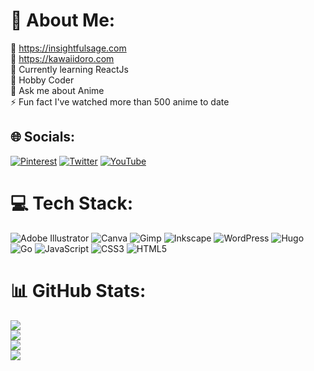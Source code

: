 # 💫 About Me:
🔭 https://insightfulsage.com<br>
🔭 https://kawaiidoro.com<br>🤝 Currently learning ReactJs<br>🌱 Hobby Coder<br>💬 Ask me about Anime<br>⚡ Fun fact I've watched more than 500 anime to date


## 🌐 Socials:
[![Pinterest](https://img.shields.io/badge/Pinterest-%23E60023.svg?logo=Pinterest&logoColor=white)](https://pinterest.com/00EXIA00) [![Twitter](https://img.shields.io/badge/Twitter-%231DA1F2.svg?logo=Twitter&logoColor=white)](https://twitter.com/exia_darkstar) [![YouTube](https://img.shields.io/badge/YouTube-%23FF0000.svg?logo=YouTube&logoColor=white)](https://youtube.com/@naamnahihai)

# 💻 Tech Stack:
![Adobe Illustrator](https://img.shields.io/badge/adobe%20illustrator-%23FF9A00.svg?style=for-the-badge&logo=adobe%20illustrator&logoColor=white) ![Canva](https://img.shields.io/badge/Canva-%2300C4CC.svg?style=for-the-badge&logo=Canva&logoColor=white) ![Gimp](https://img.shields.io/badge/Gimp-657D8B?style=for-the-badge&logo=gimp&logoColor=FFFFFF) ![Inkscape](https://img.shields.io/badge/Inkscape-e0e0e0?style=for-the-badge&logo=inkscape&logoColor=080A13) ![WordPress](https://img.shields.io/badge/WordPress-%23117AC9.svg?style=for-the-badge&logo=WordPress&logoColor=white) ![Hugo](https://img.shields.io/badge/Hugo-black.svg?style=for-the-badge&logo=Hugo) ![Go](https://img.shields.io/badge/go-%2300ADD8.svg?style=for-the-badge&logo=go&logoColor=white) ![JavaScript](https://img.shields.io/badge/javascript-%23323330.svg?style=for-the-badge&logo=javascript&logoColor=%23F7DF1E) ![CSS3](https://img.shields.io/badge/css3-%231572B6.svg?style=for-the-badge&logo=css3&logoColor=white) ![HTML5](https://img.shields.io/badge/html5-%23E34F26.svg?style=for-the-badge&logo=html5&logoColor=white)
# 📊 GitHub Stats:
![](https://github-readme-stats.vercel.app/api?username=ooexiaoo&theme=radical&hide_border=false&include_all_commits=true&count_private=true)<br/>
![](https://github-readme-streak-stats.herokuapp.com/?user=ooexiaoo&theme=radical&hide_border=false)<br/>
![](https://github-readme-stats.vercel.app/api/top-langs/?username=ooexiaoo&theme=radical&hide_border=false&include_all_commits=true&count_private=true&layout=compact)<br/>
[![](https://visitcount.itsvg.in/api?id=ooexiaoo&icon=6&color=10)](https://visitcount.itsvg.in)
